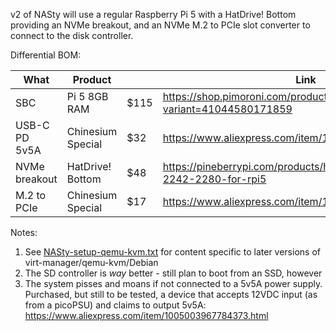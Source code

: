v2 of NASty will use a regular Raspberry Pi 5 with a HatDrive! Bottom providing an NVMe breakout, 
and an NVMe M.2 to PCIe slot converter to connect to the disk controller.

Differential BOM:

| What           | Product           | $$$$ | Link                                                                     |
|----------------|-------------------|------|--------------------------------------------------------------------------|
| SBC            | Pi 5 8GB RAM      | $115 | https://shop.pimoroni.com/products/raspberry-pi-5?variant=41044580171859 |
| USB-C PD 5v5A  | Chinesium Special | $32  | https://www.aliexpress.com/item/1005003967784373.html                    |
| NVMe breakout  | HatDrive! Bottom  | $48  | https://pineberrypi.com/products/hatdrive-bottom-2230-2242-2280-for-rpi5 |
| M.2 to PCIe    | Chinesium Special | $17  | https://www.aliexpress.com/item/1005002663297639.html                    |

Notes:
1. See [NASty-setup-qemu-kvm.txt](NASty-setup-qemu-kvm.txt) for content specific to later versions of virt-manager/qemu-kvm/Debian
2. The SD controller is *way* better - still plan to boot from an SSD, however
3. The system pisses and moans if not connected to a 5v5A power supply. Purchased, but still to be tested, a device that accepts 12VDC input (as from a picoPSU) and claims to output 5v5A: https://www.aliexpress.com/item/1005003967784373.html

